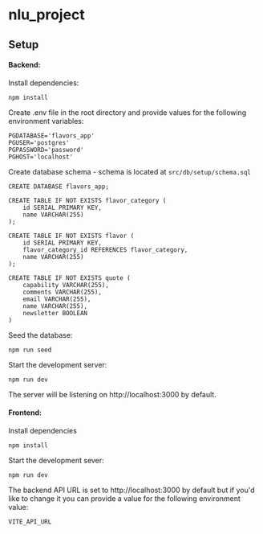 # nlu_project

## Setup


#### Backend:

Install dependencies:

```
npm install
```

Create .env file in the root directory and provide values for the following environment variables:

```
PGDATABASE='flavors_app'
PGUSER='postgres'
PGPASSWORD='password'
PGHOST='localhost'
```

Create database schema - schema is located at `src/db/setup/schema.sql`

```
CREATE DATABASE flavors_app;

CREATE TABLE IF NOT EXISTS flavor_category (
    id SERIAL PRIMARY KEY,
    name VARCHAR(255)
);

CREATE TABLE IF NOT EXISTS flavor (
    id SERIAL PRIMARY KEY,
    flavor_category_id REFERENCES flavor_category,
    name VARCHAR(255)
);

CREATE TABLE IF NOT EXISTS quote (
    capability VARCHAR(255),
    comments VARCHAR(255),
    email VARCHAR(255),
    name VARCHAR(255),
    newsletter BOOLEAN
)
```

Seed the database:
```
npm run seed
```

Start the development server:
```
npm run dev
```

The server will be listening on http://localhost:3000 by default.

#### Frontend:

Install dependencies

```
npm install
```

Start the development sever:

```
npm run dev
```

The backend API URL is set to http://localhost:3000 by default but if you'd like to change it you can provide a value for the following environment value:

```
VITE_API_URL
```
